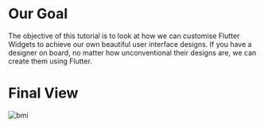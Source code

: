 # Our Goal
The objective of this tutorial is to look at how we can customise Flutter Widgets to achieve our own beautiful user interface designs. If you have a designer on board, no matter how unconventional their designs are, we can create them using Flutter.

# Final View
![bmi](https://user-images.githubusercontent.com/74127239/137631878-95bd8962-bdc5-4cc2-be7d-8f7eae587bcd.gif)
